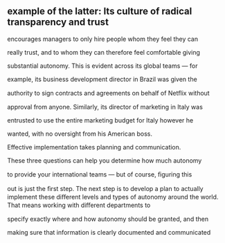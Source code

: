 ## example of the latter: Its culture of radical transparency and trust

encourages managers to only hire people whom they feel they can

really trust, and to whom they can therefore feel comfortable giving

substantial autonomy. This is evident across its global teams — for

example, its business development director in Brazil was given the

authority to sign contracts and agreements on behalf of Netﬂix without

approval from anyone. Similarly, its director of marketing in Italy was

entrusted to use the entire marketing budget for Italy however he

wanted, with no oversight from his American boss.

Effective implementation takes planning and communication.

These three questions can help you determine how much autonomy

to provide your international teams — but of course, ﬁguring this

out is just the ﬁrst step. The next step is to develop a plan to actually implement these diﬀerent levels and types of autonomy around the world. That means working with diﬀerent departments to

specify exactly where and how autonomy should be granted, and then

making sure that information is clearly documented and communicated